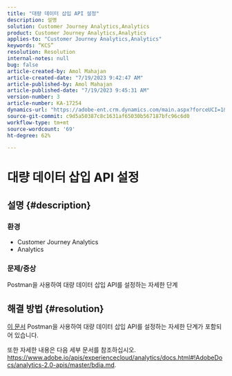 ```yaml
---
title: "대량 데이터 삽입 API 설정"
description: 설명
solution: Customer Journey Analytics,Analytics
product: Customer Journey Analytics,Analytics
applies-to: "Customer Journey Analytics,Analytics"
keywords: “KCS”
resolution: Resolution
internal-notes: null
bug: false
article-created-by: Amol Mahajan
article-created-date: "7/19/2023 9:42:47 AM"
article-published-by: Amol Mahajan
article-published-date: "7/19/2023 9:45:31 AM"
version-number: 3
article-number: KA-17254
dynamics-url: "https://adobe-ent.crm.dynamics.com/main.aspx?forceUCI=1&pagetype=entityrecord&etn=knowledgearticle&id=5ef9b49b-1826-ee11-9966-6045bd006b4b"
source-git-commit: c9d5a50387c8c1631af65030b567187bfc96c6d0
workflow-type: tm+mt
source-wordcount: '69'
ht-degree: 62%

---
```


# 대량 데이터 삽입 API 설정

## 설명 {#description}


### <b>환경</b>

- Customer Journey Analytics
- Analytics




### <b>문제/증상</b>

Postman을 사용하여 대량 데이터 삽입 API를 설정하는 자세한 단계


## 해결 방법 {#resolution}


[이 문서](https://spark.adobe.com/page/0jhQHMs74AtYz/) Postman을 사용하여 대량 데이터 삽입 API를 설정하는 자세한 단계가 포함되어 있습니다.

또한 자세한 내용은 다음 세부 문서를 참조하십시오. https://www.adobe.io/apis/experiencecloud/analytics/docs.html#!AdobeDocs/analytics-2.0-apis/master/bdia.md.
